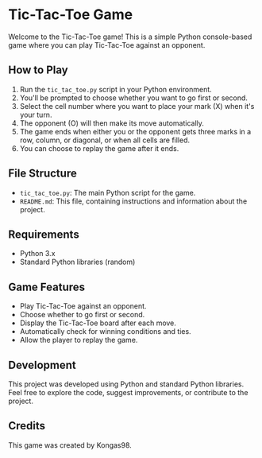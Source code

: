 # Tic-Tac-Toe Game

Welcome to the Tic-Tac-Toe game! This is a simple Python console-based game where you can play Tic-Tac-Toe against an opponent.

## How to Play

1. Run the `tic_tac_toe.py` script in your Python environment.
2. You'll be prompted to choose whether you want to go first or second.
3. Select the cell number where you want to place your mark (X) when it's your turn.
4. The opponent (O) will then make its move automatically.
5. The game ends when either you or the opponent gets three marks in a row, column, or diagonal, or when all cells are filled.
6. You can choose to replay the game after it ends.

## File Structure

- `tic_tac_toe.py`: The main Python script for the game.
- `README.md`: This file, containing instructions and information about the project.

## Requirements

- Python 3.x
- Standard Python libraries (random)

## Game Features

- Play Tic-Tac-Toe against an opponent.
- Choose whether to go first or second.
- Display the Tic-Tac-Toe board after each move.
- Automatically check for winning conditions and ties.
- Allow the player to replay the game.

## Development

This project was developed using Python and standard Python libraries. Feel free to explore the code, suggest improvements, or contribute to the project.

## Credits

This game was created by Kongas98.
